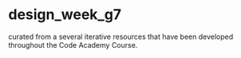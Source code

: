 # design_week_g7
curated from a several iterative resources that have been developed throughout the Code Academy Course.  
